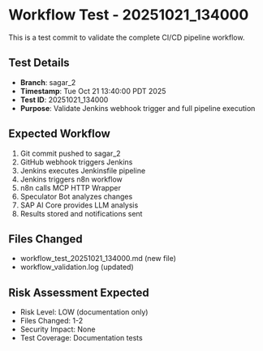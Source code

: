 # Workflow Test - 20251021_134000

This is a test commit to validate the complete CI/CD pipeline workflow.

## Test Details
- **Branch**: sagar_2
- **Timestamp**: Tue Oct 21 13:40:00 PDT 2025
- **Test ID**: 20251021_134000
- **Purpose**: Validate Jenkins webhook trigger and full pipeline execution

## Expected Workflow
1. Git commit pushed to sagar_2
2. GitHub webhook triggers Jenkins
3. Jenkins executes Jenkinsfile pipeline
4. Jenkins triggers n8n workflow
5. n8n calls MCP HTTP Wrapper
6. Speculator Bot analyzes changes
7. SAP AI Core provides LLM analysis
8. Results stored and notifications sent

## Files Changed
- workflow_test_20251021_134000.md (new file)
- workflow_validation.log (updated)

## Risk Assessment Expected
- Risk Level: LOW (documentation only)
- Files Changed: 1-2
- Security Impact: None
- Test Coverage: Documentation tests
